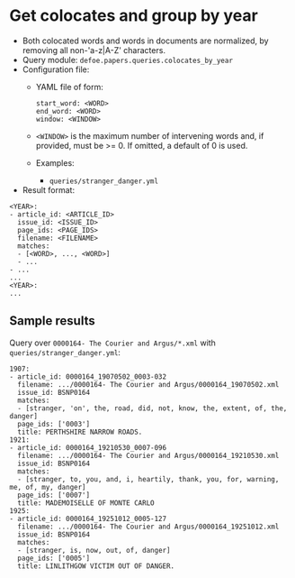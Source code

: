 # Get colocates and group by year

* Both colocated words and words in documents are normalized, by removing all non-'a-z|A-Z' characters.
* Query module: `defoe.papers.queries.colocates_by_year`
* Configuration file:
  - YAML file of form:

    ```
    start_word: <WORD>
    end_word: <WORD>
    window: <WINDOW>
    ```

  - `<WINDOW>` is the maximum number of intervening words and, if
    provided, must be >= 0. If omitted, a default of 0 is used.
  - Examples:
    - `queries/stranger_danger.yml`
* Result format:

```
<YEAR>:
- article_id: <ARTICLE_ID>
  issue_id: <ISSUE_ID>
  page_ids: <PAGE_IDS>
  filename: <FILENAME>
  matches:
  - [<WORD>, ..., <WORD>]
  - ...
- ...
...
<YEAR>:
...
```

## Sample results

Query over `0000164- The Courier and Argus/*.xml` with `queries/stranger_danger.yml`:

```
1907:
- article_id: 0000164_19070502_0003-032
  filename: .../0000164- The Courier and Argus/0000164_19070502.xml
  issue_id: BSNP0164
  matches:
  - [stranger, 'on', the, road, did, not, know, the, extent, of, the, danger]
  page_ids: ['0003']
  title: PERTHSHIRE NARROW ROADS.
1921:
- article_id: 0000164_19210530_0007-096
  filename: .../0000164- The Courier and Argus/0000164_19210530.xml
  issue_id: BSNP0164
  matches:
  - [stranger, to, you, and, i, heartily, thank, you, for, warning, me, of, my, danger]
  page_ids: ['0007']
  title: MADEMOISELLE OF MONTE CARLO
1925:
- article_id: 0000164_19251012_0005-127
  filename: .../0000164- The Courier and Argus/0000164_19251012.xml
  issue_id: BSNP0164
  matches:
  - [stranger, is, now, out, of, danger]
  page_ids: ['0005']
  title: LINLITHGOW VICTIM OUT OF DANGER.
```
